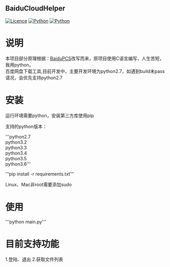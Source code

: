 ## BaiduCloudHelper

[![Licence](https://img.shields.io/badge/licence-MIT-blue.svg)](https://github.com/yp05327/BaiduCloudHelper/LICENSE) [![Python](https://img.shields.io/badge/python-2.7%2C3.2%2C3.3%2C3.4%2C3.5%2C3.6-blue.svg)](https://travis-ci.org/yp05327/BaiduCloudHelper) [![Python](https://travis-ci.org/yp05327/BaiduCloudHelper.svg?branch=master)]()

# 说明

本项目部分原理根据：[BaiduPCS](https://github.com/GangZhuo/BaiduPCS)改写而来，原项目使用C语言编写，人生苦短，我用python。  
百度网盘下载工具,目前开发中，主要开发环境为python2.7，如遇到build未pass请况，会优先支持python2.7

# 安装
运行环境需要python，安装第三方库使用pip  
  
支持的python版本：  
  
'''python2.7  
python3.2  
python3.3  
python3.4  
python3.5  
python3.6'''  
  
'’‘pip install -r requirements.txt'‘’  
  
Linux、Mac非root需要添加sudo

# 使用
'''python main.py'''

# 目前支持功能
1.登陆、退出
2.获取文件列表